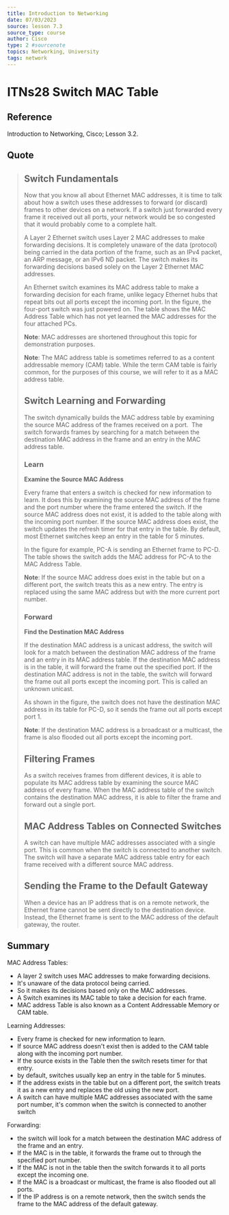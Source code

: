 ```yaml
---
title: Introduction to Networking
date: 07/03/2023
source: lesson 7.3
source_type: course
author: Cisco
type: 2 #sourcenote
topics: Networking, University
tags: network
---
```

# ITNs28 Switch MAC Table

## **Reference**
Introduction to Networking, Cisco; Lesson 3.2.

## **Quote**
> ## Switch Fundamentals
> Now that you know all about Ethernet MAC addresses, it is time to talk about how a switch uses these addresses to forward (or discard) frames to other devices on a network. If a switch just forwarded every frame it received out all ports, your network would be so congested that it would probably come to a complete halt.
> 
> A Layer 2 Ethernet switch uses Layer 2 MAC addresses to make forwarding decisions. It is completely unaware of the data (protocol) being carried in the data portion of the frame, such as an IPv4 packet, an ARP message, or an IPv6 ND packet. The switch makes its forwarding decisions based solely on the Layer 2 Ethernet MAC addresses.
> 
> An Ethernet switch examines its MAC address table to make a forwarding decision for each frame, unlike legacy Ethernet hubs that repeat bits out all ports except the incoming port. In the figure, the four-port switch was just powered on. The table shows the MAC Address Table which has not yet learned the MAC addresses for the four attached PCs.
> 
> **Note**: MAC addresses are shortened throughout this topic for demonstration purposes.
> 
> 
> **Note**: The MAC address table is sometimes referred to as a content addressable memory (CAM) table. While the term CAM table is fairly common, for the purposes of this course, we will refer to it as a MAC address table.
> 
> ## Switch Learning and Forwarding
> 
> The switch dynamically builds the MAC address table by examining the source MAC address of the frames received on a port.  The switch forwards frames by searching for a match between the destination MAC address in the frame and an entry in the MAC address table.
> 
> 
> ### Learn
> **Examine the Source MAC Address**
> 
> Every frame that enters a switch is checked for new information to learn. It does this by examining the source MAC address of the frame and the port number where the frame entered the switch. If the source MAC address does not exist, it is added to the table along with the incoming port number. If the source MAC address does exist, the switch updates the refresh timer for that entry in the table. By default, most Ethernet switches keep an entry in the table for 5 minutes.
> 
> In the figure for example, PC-A is sending an Ethernet frame to PC-D. The table shows the switch adds the MAC address for PC-A to the MAC Address Table.
> 
> **Note**: If the source MAC address does exist in the table but on a different port, the switch treats this as a new entry. The entry is replaced using the same MAC address but with the more current port number.
> 
> ### Forward
> **Find the Destination MAC Address**
> 
> If the destination MAC address is a unicast address, the switch will look for a match between the destination MAC address of the frame and an entry in its MAC address table. If the destination MAC address is in the table, it will forward the frame out the specified port. If the destination MAC address is not in the table, the switch will forward the frame out all ports except the incoming port. This is called an unknown unicast.
> 
> As shown in the figure, the switch does not have the destination MAC address in its table for PC-D, so it sends the frame out all ports except port 1.
> 
> **Note**: If the destination MAC address is a broadcast or a multicast, the frame is also flooded out all ports except the incoming port.
> 
> ## Filtering Frames
> 
> As a switch receives frames from different devices, it is able to populate its MAC address table by examining the source MAC address of every frame. When the MAC address table of the switch contains the destination MAC address, it is able to filter the frame and forward out a single port.
> 
> ## MAC Address Tables on Connected Switches
> A switch can have multiple MAC addresses associated with a single port. This is common when the switch is connected to another switch. The switch will have a separate MAC address table entry for each frame received with a different source MAC address.
> 
> ## Sending the Frame to the Default Gateway
> When a device has an IP address that is on a remote network, the Ethernet frame cannot be sent directly to the destination device. Instead, the Ethernet frame is sent to the MAC address of the default gateway, the router.

## **Summary**
MAC Address Tables:
- A layer 2 switch uses MAC addresses to make forwarding decisions.
- It's unaware of the data protocol being carried.
- So it makes its decisions based only on the MAC addresses.
- A Switch examines its MAC table to take a decision for each frame.
- MAC address Table is also known as a Content Addressable Memory or CAM table.

Learning Addresses:
- Every frame is checked for new information to learn.
- If source MAC address doesn't exist then is added to the CAM table along with the incoming port number.
- If the source exists in the Table then the switch resets timer for that entry.
- by default, switches usually kep an entry in the table for 5 minutes.
- If the address exists in the table but on a different port, the switch treats it as a new entry and replaces the old using the new port.
- A switch can have multiple MAC addresses associated with the same port number, it's common when the switch is connected to another switch

Forwarding:
- the switch will look for a match between the destination MAC address of the frame and an entry.
- If the MAC is in the table, it forwards the frame out to through the specified port number.
- If the MAC is not in the table then the switch forwards it to all ports except the incoming one.
- If the MAC is a broadcast or multicast, the frame is also flooded out all ports.
- If the IP address is on a remote network, then the switch sends the frame to the MAC address of the default gateway.